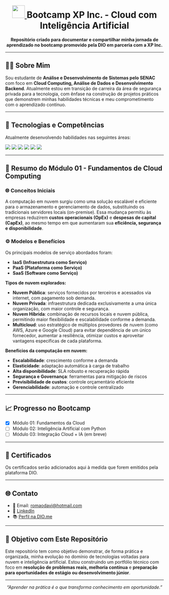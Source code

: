 <h1 align="center">
  <a href="https://www.dio.me/">
    <img src="https://hermes.digitalinnovation.one/assets/diome/logo-minimized.png" width="40px" />
  </a>
  Bootcamp XP Inc. - Cloud com Inteligência Artificial
</h1>

<p align="center">
  <strong>Repositório criado para documentar e compartilhar minha jornada de aprendizado no bootcamp promovido pela DIO em parceria com a XP Inc.</strong>
</p>

---

## 👨‍💻 Sobre Mim

Sou estudante de **Análise e Desenvolvimento de Sistemas pelo SENAC** com foco em **Cloud Computing, Análise de Dados e Desenvolvimento Backend**. Atualmente estou em transição de carreira da área de segurança privada para a tecnologia, com ênfase na construção de projetos práticos que demonstrem minhas habilidades técnicas e meu comprometimento com o aprendizado contínuo.

---

## 🚀 Tecnologias e Competências

Atualmente desenvolvendo habilidades nas seguintes áreas:

<p>
  <img src="https://img.shields.io/badge/-Python-3776AB?style=for-the-badge&logo=python&logoColor=white"/>
  <img src="https://img.shields.io/badge/-CSharp-239120?style=for-the-badge&logo=csharp&logoColor=white"/>
  <img src="https://img.shields.io/badge/-Power%20BI-F2C811?style=for-the-badge&logo=powerbi&logoColor=black"/>
  <img src="https://img.shields.io/badge/-MySQL-4479A1?style=for-the-badge&logo=mysql&logoColor=white"/>
  <img src="https://img.shields.io/badge/-.NET-512BD4?style=for-the-badge&logo=dotnet&logoColor=white"/>
  <img src="https://img.shields.io/badge/-Cloud%20Computing-4285F4?style=for-the-badge&logo=googlecloud&logoColor=white"/>
</p>

---

## 📘 Resumo do Módulo 01 - Fundamentos de Cloud Computing

### 🌐 Conceitos Iniciais

A computação em nuvem surgiu como uma solução escalável e eficiente para o armazenamento e gerenciamento de dados, substituindo os tradicionais servidores locais (on-premise). Essa mudança permitiu às empresas reduzirem **custos operacionais (OpEx)** e **despesas de capital (CapEx)**, ao mesmo tempo em que aumentaram sua **eficiência, segurança e disponibilidade**.

### ⚙️ Modelos e Benefícios

Os principais modelos de serviço abordados foram:

- **IaaS (Infraestrutura como Serviço)**
- **PaaS (Plataforma como Serviço)**
- **SaaS (Software como Serviço)**

**Tipos de nuvem explorados:**

- **Nuvem Pública**: serviços fornecidos por terceiros e acessados via internet, com pagamento sob demanda.
- **Nuvem Privada**: infraestrutura dedicada exclusivamente a uma única organização, com maior controle e segurança.
- **Nuvem Híbrida**: combinação de recursos locais e nuvem pública, permitindo maior flexibilidade e escalabilidade conforme a demanda.
- **Multicloud**: uso estratégico de múltiplos provedores de nuvem (como AWS, Azure e Google Cloud) para evitar dependência de um único fornecedor, aumentar a resiliência, otimizar custos e aproveitar vantagens específicas de cada plataforma.

**Benefícios da computação em nuvem:**

- **Escalabilidade**: crescimento conforme a demanda
- **Elasticidade**: adaptação automática à carga de trabalho
- **Alta disponibilidade**: SLA robusto e recuperação rápida
- **Segurança e Governança**: ferramentas para mitigação de riscos
- **Previsibilidade de custos**: controle orçamentário eficiente
- **Gerenciabilidade**: automação e controle centralizado


---

## 📈 Progresso no Bootcamp

- [x] Módulo 01: Fundamentos da Cloud
- [ ] Módulo 02: Inteligência Artificial com Python
- [ ] Módulo 03: Integração Cloud + IA (em breve)

---

## 📑 Certificados

Os certificados serão adicionados aqui à medida que forem emitidos pela plataforma DIO.

---

## 🌐 Contato

- 📧 Email: romaodavi@hotmail.com  
- 💼 [LinkedIn](https://www.linkedin.com/in/davi-romão-da-silva-290942199)    
- 📚 [Perfil na DIO.me](https://www.dio.me/users/romaodavi)

---

## 🧠 Objetivo com Este Repositório

Este repositório tem como objetivo demonstrar, de forma prática e organizada, minha evolução no domínio de tecnologias voltadas para nuvem e inteligência artificial. Estou construindo um portfólio técnico com foco em **resolução de problemas reais, melhoria contínua** e **preparação para oportunidades de estágio ou desenvolvimento júnior**.

---

<p align="center">
  <em>“Aprender na prática é o que transforma conhecimento em oportunidade.”</em>
</p>
